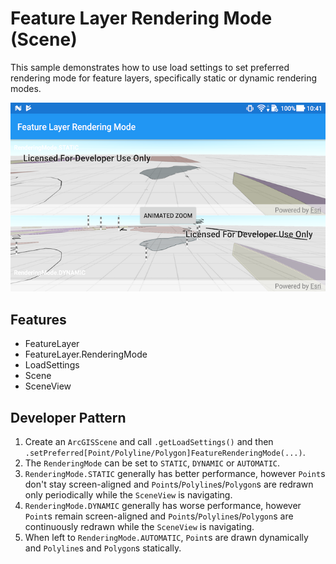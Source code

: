 # Feature Layer Rendering Mode (Scene)
This sample demonstrates how to use load settings to set preferred rendering mode for feature layers, specifically static or dynamic rendering modes.

![Feature Layer Rendering Mode App](feature-layer-rendering-mode-scene.png)

## Features
* FeatureLayer
* FeatureLayer.RenderingMode
* LoadSettings
* Scene
* SceneView

## Developer Pattern
1. Create an `ArcGISScene` and call `.getLoadSettings()` and then `.setPreferred[Point/Polyline/Polygon]FeatureRenderingMode(...)`.
1. The `RenderingMode` can be set to `STATIC`, `DYNAMIC` or `AUTOMATIC`.
1. `RenderingMode.STATIC` generally has better performance, however `Point`s don't stay screen-aligned and `Point`s/`Polyline`s/`Polygon`s are redrawn only periodically while the `SceneView` is navigating.
1. `RenderingMode.DYNAMIC` generally has worse performance, however `Point`s remain screen-aligned and `Point`s/`Polyline`s/`Polygon`s are continuously redrawn while the `SceneView`  is navigating.
1. When left to `RenderingMode.AUTOMATIC`, `Point`s are drawn dynamically and `Polyline`s and `Polygon`s statically.
